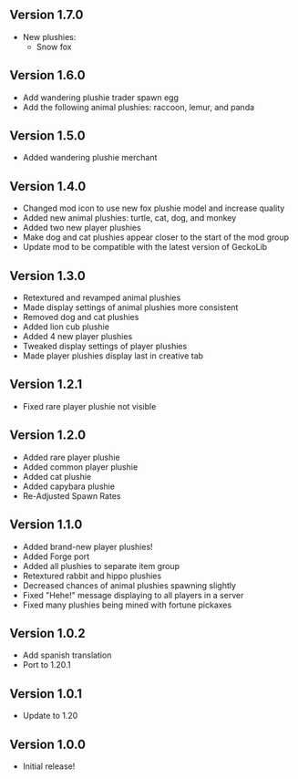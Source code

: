 ## Version 1.7.0
- New plushies:
  - Snow fox

## Version 1.6.0
- Add wandering plushie trader spawn egg 
- Add the following animal plushies: raccoon, lemur, and panda

## Version 1.5.0
- Added wandering plushie merchant

## Version 1.4.0
- Changed mod icon to use new fox plushie model and increase quality
- Added new animal plushies: turtle, cat, dog, and monkey
- Added two new player plushies
- Make dog and cat plushies appear closer to the start of the mod group
- Update mod to be compatible with the latest version of GeckoLib

## Version 1.3.0
- Retextured and revamped animal plushies
- Made display settings of animal plushies more consistent
- Removed dog and cat plushies
- Added lion cub plushie
- Added 4 new player plushies
- Tweaked display settings of player plushies
- Made player plushies display last in creative tab

## Version 1.2.1
- Fixed rare player plushie not visible

## Version 1.2.0
- Added rare player plushie
- Added common player plushie
- Added cat plushie
- Added capybara plushie
- Re-Adjusted Spawn Rates

## Version 1.1.0
- Added brand-new player plushies!
- Added Forge port
- Added all plushies to separate item group
- Retextured rabbit and hippo plushies
- Decreased chances of animal plushies spawning slightly
- Fixed "Hehe!" message displaying to all players in a server
- Fixed many plushies being mined with fortune pickaxes

## Version 1.0.2
- Add spanish translation
- Port to 1.20.1

## Version 1.0.1
- Update to 1.20

## Version 1.0.0
- Initial release!